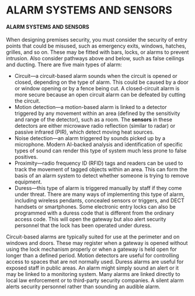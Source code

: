 # ALARM SYSTEMS AND SENSORS

#### ALARM SYSTEMS AND SENSORS

When designing premises security, you must consider the security of entry points that could be misused, such as emergency exits, windows, hatches, grilles, and so on. These may be fitted with bars, locks, or alarms to prevent intrusion. Also consider pathways above and below, such as false ceilings and ducting. There are five main types of alarm:

-   Circuit—a circuit-based alarm sounds when the circuit is opened or closed, depending on the type of alarm. This could be caused by a door or window opening or by a fence being cut. A closed-circuit alarm is more secure because an open circuit alarm can be defeated by cutting the circuit.
-   Motion detection—a motion-based alarm is linked to a detector triggered by any movement within an area (defined by the sensitivity and range of the detector), such as a room. The **sensors** in these detectors are either microwave radio reflection (similar to radar) or passive infrared (PIR), which detect moving heat sources.
-   Noise detection—an alarm triggered by sounds picked up by a microphone. Modern AI-backed analysis and identification of specific types of sound can render this type of system much less prone to false positives.
-   Proximity—radio frequency ID (RFID) tags and readers can be used to track the movement of tagged objects within an area. This can form the basis of an alarm system to detect whether someone is trying to remove equipment.
-   Duress—this type of alarm is triggered manually by staff if they come under threat. There are many ways of implementing this type of alarm, including wireless pendants, concealed sensors or triggers, and DECT handsets or smartphones. Some electronic entry locks can also be programmed with a duress code that is different from the ordinary access code. This will open the gateway but also alert security personnel that the lock has been operated under duress.

Circuit-based alarms are typically suited for use at the perimeter and on windows and doors. These may register when a gateway is opened without using the lock mechanism properly or when a gateway is held open for longer than a defined period. Motion detectors are useful for controlling access to spaces that are not normally used. Duress alarms are useful for exposed staff in public areas. An alarm might simply sound an alert or it may be linked to a monitoring system. Many alarms are linked directly to local law enforcement or to third-party security companies. A silent alarm alerts security personnel rather than sounding an audible alarm.